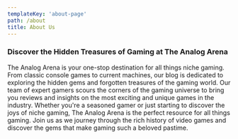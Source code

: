 ```yaml
---
templateKey: 'about-page'
path: /about
title: About Us
---
```

### Discover the Hidden Treasures of Gaming at The Analog Arena
The Analog Arena is your one-stop destination for all things niche gaming. From classic console games to current machines, our blog is dedicated to exploring the hidden gems and forgotten treasures of the gaming world. Our team of expert gamers scours the corners of the gaming universe to bring you reviews and insights on the most exciting and unique games in the industry. Whether you're a seasoned gamer or just starting to discover the joys of niche gaming, The Analog Arena is the perfect resource for all things gaming. Join us as we journey through the rich history of video games and discover the gems that make gaming such a beloved pastime.
